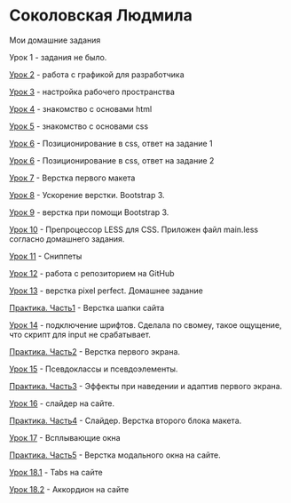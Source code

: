 # Соколовская Людмила
Мои домашние задания

Урок 1 - задания не было.

[Урок 2](lesson_2/ "изображения") - работа с графикой для разработчика

[Урок 3](lesson_3/ "скрины") - настройка рабочего пространства

[Урок 4](https://LudmilaSokol.github.io/lesson_4/ "файл с ссылкой на codepen") - знакомство с основами html

[Урок 5](https://LudmilaSokol.github.io/lesson_5/ "мини-книга") - знакомство с основами css

[Урок 6](https://LudmilaSokol.github.io/lesson_6/dz1/ "header с навигацией") - Позиционирование в css, ответ на задание 1

[Урок 6](https://LudmilaSokol.github.io/lesson_6/dz2/ "блочные элементы") - Позиционирование в css, ответ на задание 2

[Урок 7](https://LudmilaSokol.github.io/lesson_7/ "первый сайт") - Верстка первого макета

[Урок 8](https://LudmilaSokol.github.io/lesson_8/ "ускорение верстки") - Ускорение верстки. Bootstrap 3.

[Урок 9](https://LudmilaSokol.github.io/lesson_9/ "ускорение верстки") - верстка при помощи Bootstrap 3.

[Урок 10](lesson_10/ "файл") - Препроцессор LESS для CSS. Приложен файл main.less согласно домашнего задания.

[Урок 11](lesson_11/ "сниппеты") - Сниппеты

[Урок 12](https://LudmilaSokol.github.io/lesson_12/ "GitHub") - работа с репозиторием на GitHub

[Урок 13](https://LudmilaSokol.github.io/lesson_13/ "верстка pixel perfect") - верстка pixel perfect. Домашнее задание

[Практика. Часть1](https://LudmilaSokol.github.io/practice_1/ "Шапка сайта") - Верстка шапки сайта

[Урок 14](https://LudmilaSokol.github.io/lesson_14/ "подключение шрифтов") - подключение шрифтов. Сделала по свомеу, такое ощущение, что скрипт для input не срабатывает.

[Практика. Часть2](https://LudmilaSokol.github.io/practice_2/ "Верстка первого экрана") - Верстка первого экрана.

[Урок 15](https://LudmilaSokol.github.io/lesson_15/ "Псевдоклассы и псевдоэлементы") - Псевдоклассы и псевдоэлементы.

[Практика. Часть3](https://LudmilaSokol.github.io/practice_3/ "Эффекты и адаптив") - Эффекты при наведении и адаптив первого экрана.

[Урок 16](https://LudmilaSokol.github.io/lesson_16/ "Слайдер") - слайдер на сайте.

[Практика. Часть4](https://LudmilaSokol.github.io/practice_4/ "Слайдер") - Слайдер. Верстка второго блока макета.

[Урок 17](https://LudmilaSokol.github.io/lesson_17/ "Всплывающие окна") - Всплывающие окна

[Практика. Часть5](https://LudmilaSokol.github.io/practice_5/ "Модальные окна") - Верстка модального окна на сайте.

[Урок 18.1](https://LudmilaSokol.github.io/lesson_18_tabs/ "Tabs") - Tabs на сайте

[Урок 18.2](https://LudmilaSokol.github.io/lesson_18_accordeon/ "Collapse") - Аккордион на сайте
